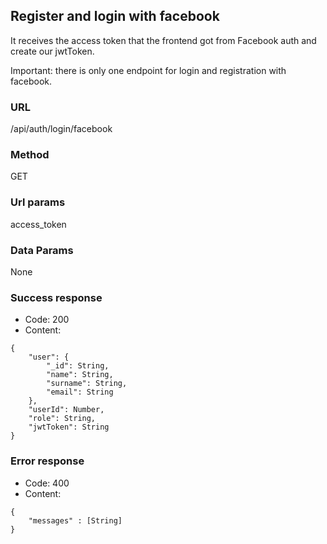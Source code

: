 ## Register and login with facebook

It receives the access token that the frontend got from Facebook auth and create our jwtToken.

Important: there is only one endpoint for login and registration with facebook.

### URL

/api/auth/login/facebook

### Method

GET

### Url params

access_token

### Data Params

None

### Success response
- Code: 200
- Content:
```
{
    "user": {
        "_id": String,
        "name": String,
        "surname": String,
        "email": String
    },
    "userId": Number,
    "role": String,
    "jwtToken": String
}
```

### Error response
- Code: 400
- Content:
```
{
    "messages" : [String]
}
```
